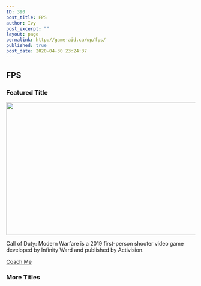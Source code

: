 ```yaml
---
ID: 390
post_title: FPS
author: Ivy
post_excerpt: ""
layout: page
permalink: http://game-aid.ca/wp/fps/
published: true
post_date: 2020-04-30 23:24:37
---
```

<h2>FPS</h2>
<h3>Featured Title</h3>
<img src="http://game-aid.ca/wp/wp-content/uploads/2020/04/d9ffbcf4aa5df29167b21484b9aac12507a9deb9.jpg" sizes="(max-width: 616px) 100vw, 616px" srcset="http://game-aid.ca/wp/wp-content/uploads/2020/04/d9ffbcf4aa5df29167b21484b9aac12507a9deb9.jpg 616w, http://game-aid.ca/wp/wp-content/uploads/2020/04/d9ffbcf4aa5df29167b21484b9aac12507a9deb9-300x172.jpg 300w, http://game-aid.ca/wp/wp-content/uploads/2020/04/d9ffbcf4aa5df29167b21484b9aac12507a9deb9-600x344.jpg 600w" alt="" width="616" height="353" />

Call of Duty: Modern Warfare is a 2019 first-person shooter video game developed by Infinity Ward and published by Activision.

<a role="button" href="#">
Coach Me
</a>
<h3>More Titles</h3>
<a href="http://game-aid.ca/wp/wp-content/uploads/2020/05/220px-Overwatch_cover_art.jpg" data-elementor-open-lightbox="yes" data-elementor-lightbox-slideshow="all-1e6d9fb" data-elementor-lightbox-title="220px-Overwatch_cover_art">
</a>
<a href="http://game-aid.ca/wp/wp-content/uploads/2020/04/DoomEternal_Cover.png" data-elementor-open-lightbox="yes" data-elementor-lightbox-slideshow="all-1e6d9fb" data-elementor-lightbox-title="DoomEternal_Cover">
</a>
<a href="http://game-aid.ca/wp/wp-content/uploads/2020/05/counter_strike_535051t.jpg" data-elementor-open-lightbox="yes" data-elementor-lightbox-slideshow="all-1e6d9fb" data-elementor-lightbox-title="counter_strike_535051t">
</a>
<a href="http://game-aid.ca/wp/wp-content/uploads/2020/05/71CLPKLsjiL._SY445_.jpg" data-elementor-open-lightbox="yes" data-elementor-lightbox-slideshow="all-1e6d9fb" data-elementor-lightbox-title="71CLPKLsjiL._SY445_">
</a>